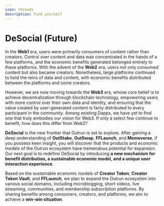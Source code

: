 ```yaml
---
icon: threads
description: Find yourself
---
```


# DeSocial (Future)

In the **Web1** era, users were primarily consumers of content rather than creators. Control over content and data was concentrated in the hands of a few platforms, and the economic benefits generated belonged entirely to these platforms. With the advent of the **Web2** era, users not only consumed content but also became creators. Nonetheless, large platforms continued to hold the reins of data and content, with economic benefits distributed between the platforms and some creators.

However, we are now moving towards the **Web3** era, whose core belief is to achieve decentralization through blockchain technology, empowering users with more control over their own data and identity, and ensuring that the value created by user-generated content is fairly distributed to every participant in the community. Among existing Dapps, we have yet to find one that truly embodies our vision for Web3. If only a select few continue to benefit, how does this differ from Web2?

**DeSocial** is the new frontier that Outrun is set to explore. After gaining a deep understanding of **OutStake**, **OutSwap**, **FFLaunch**, and **Memeverse**, if you possess keen insight, you will discover that the products and economic models of the Outrun ecosystem have tremendous potential for expansion. Our next goal is to redefine DeSocial by introducing **a new mechanism for benefit distribution, a sustainable economic model, and a unique user interaction experience**.

Based on the sustainable economic models of **Creator Token**, **Creator Token Vault**, and **FFLaunch**, we plan to expand the Outrun ecosystem into various social domains, including microblogging, short videos, live streaming, communities, and membership subscription platforms. By sharing benefits among consumers, creators, and platforms, we aim to achieve a **win-win situation**.
